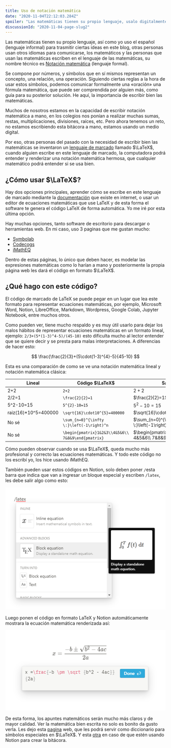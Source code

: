 ```yaml
---
title: Uso de notación matemática
date: "2020-11-04T22:12:03.284Z"
spoiler: "Las matemáticas tienen su propio lenguaje, usalo digitalmente en tu blog"
discussionId: "2020-11-04-page-slug2"
---
```


Las matemáticas tienen su propio lenguaje, así como yo uso el español (lenguaje informal) para trasmitir ciertas ideas en este blog, otras personas usan otros idiomas para comunicarse, los matemáticos y las personas que usan las matemáticas escriben en el lenguaje de las matemáticas, su nombre técnico es [Notación matemática](https://es.wikipedia.org/wiki/Notaci%C3%B3n_matem%C3%A1tica) (lenguaje formal).

Se compone por números, y símbolos que en sí mismos representan un concepto, una relación, una operación. Siguiendo ciertas reglas a la hora de usar estos símbolos, podemos comunicar formalmente una «oración» una fórmula matemática, que puede ser comprendida por alguien más, como guía para su posterior solución. He aquí, la importancia de escribir bien las matemáticas.

Muchos de nosotros estamos en la capacidad de escribir notación matemática a mano, en los colegios nos ponían a realizar muchas sumas, restas, multiplicaciones, divisiones, raíces, etc. Pero ahora tenemos un reto, no estamos escribiendo esta bitácora a mano, estamos usando un medio digital.

Por eso, otras personas del pasado con la necesidad de escribir bien las matemáticas se inventaron un [lenguaje de marcado](https://es.wikipedia.org/wiki/Lenguaje_de_marcado) llamado $\LaTeX$, cuando alguien escribe en este lenguaje de marcado, la computadora podrá entender y renderizar una notación matemática hermosa, que cualquier matemático podrá entender si se usa bien.

## ¿Cómo usar $\LaTeX$?
Hay dos opciones principales, aprender cómo se escribe en este lenguaje de marcado mediante la [documentación](https://es.wikibooks.org/wiki/Manual_de_LaTeX/Texto_completo) que existe en internet, o usar un editor de ecuaciones matemáticas que use LaTeX y de esta forma el software te genera el código LaTeX de forma automática. Yo me iré por esta última opción.

Hay muchas opciones, tanto software de escritorio para descargar o herramientas web. En mi caso, uso 3 paginas que me gustan mucho:

 - [Symbolab](https://es.symbolab.com/])
 - [Codecogs](https://www.codecogs.com/latex/eqneditor.php)
 - [iMathEQ](http://www.imatheq.com/imatheq/com/imatheq/math-equation-editor-latex-mathml.html)

Dentro de estas páginas, lo único que deben hacer, es modelar las expresiones matemáticas como lo harían a mano y posteriormente la propia página web les dará el código en formato $\LaTeX$.

## ¿Qué hago con este código?
El código de marcado de LaTeX se puede pegar en un lugar que lea este formato para representar ecuaciones matemáticas, por ejemplo, Microsoft Word, Notion, LibreOffice, Markdown, Wordpress, Google Colab, Jupyter Notebook, entre muchos otros.

Como pueden ver, tiene mucho respaldo y es muy útil usarlo para dejar los malos hábitos de representar ecuaciones matemáticas en un formato lineal, ejemplo: `2/3+(5*(1-3)^4-5)/(45-10)` esto dificulta mucho al lector entender que se quiere decir y se presta para malas interpretaciones. A diferencias de hacer esto:

$$
\frac{\frac{2}{3}+(5\cdot(1-3)^{4}-5}{45-10}
$$

Esta es una comparación de como se ve una notación matemática lineal y notación matemática clásica:

|Lineal |Código $\LaTeX$|Salida|
|--|--|--|
|2+2|`2+2` |$2 + 2$ |
|2/2=1|`\frac{2}{2}=1` |$\frac{2}{2}=1$ |
|5^2-10=15|`5^{2}-10=15` |$5^{2}-10=15$ |
|raiz(16)*10^5=400000|`\sqrt{16}\cdot10^{5}=400000` |$\sqrt{16}\cdot10^{5}=400000$ |
|No sé|`\sum_{n=0}^{\infty \:}\left(-1\right)^n` |$\sum_{n=0}^{\infty \:}\left(-1\right)^n$|
|No sé|`\begin{pmatrix}1&2&3\\4&5&6\\ 7&8&9\end{pmatrix}` |$\begin{pmatrix}1&2&3\\ 4&5&6\\ 7&8&9\end{pmatrix}$ |

Cómo pueden observar cuando se usa $\LaTeX$, queda mucho más profesional y correcto las ecuaciones matemáticas. Y todo este código no los escribí yo, los hice usando iMathEQ.

También pueden usar estos códigos en Notion, solo deben poner `/`esta barra que indica que van a ingresar un bloque especial y escriben `/latex`, les debe salir algo como esto:

![enter image description here](./notion1.png)

Luego ponen el código en formato LaTeX y Notion automáticamente mostrara la ecuación matemática renderizada así:

![enter image description here](./notion2.png)

De esta forma, los apuntes matemáticos serán mucho más claros y de mayor calidad. Ver la matemática bien escrita no solo es bonito da gusto verla.
Les dejo esta [pagina](https://manualdelatex.com/) web, que les podrá servir como diccionario para símbolos especiales en $\LaTeX$. Y esta [otra](https://katex.org/docs/supported.html) en caso de que estén usando Notion para crear la bitácora.
